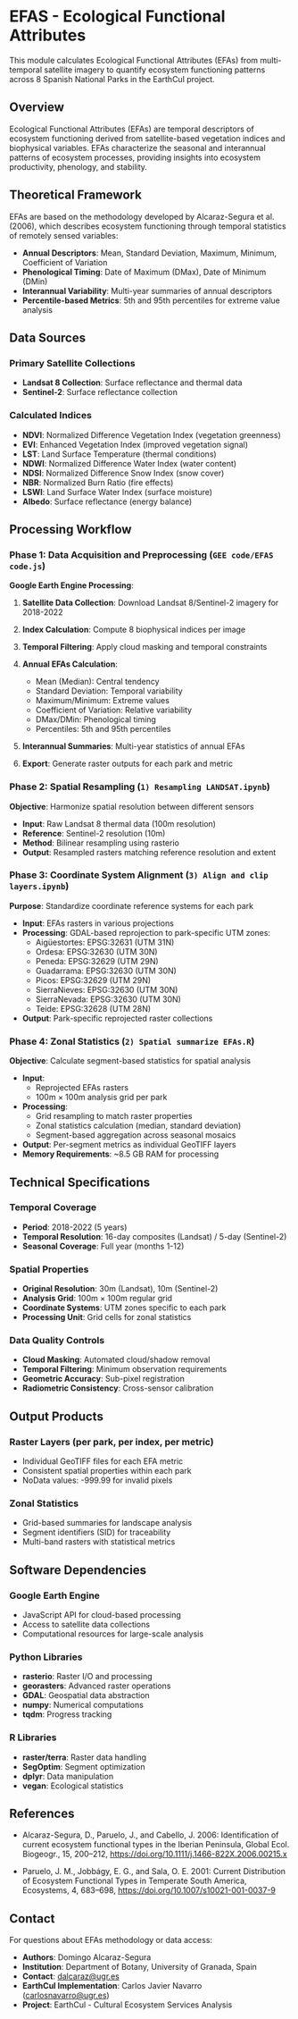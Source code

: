 # EFAS - Ecological Functional Attributes

This module calculates Ecological Functional Attributes (EFAs) from multi-temporal satellite imagery to quantify ecosystem functioning patterns across 8 Spanish National Parks in the EarthCul project.

## Overview

Ecological Functional Attributes (EFAs) are temporal descriptors of ecosystem functioning derived from satellite-based vegetation indices and biophysical variables. EFAs characterize the seasonal and interannual patterns of ecosystem processes, providing insights into ecosystem productivity, phenology, and stability.

## Theoretical Framework

EFAs are based on the methodology developed by Alcaraz-Segura et al. (2006), which describes ecosystem functioning through temporal statistics of remotely sensed variables:

- **Annual Descriptors**: Mean, Standard Deviation, Maximum, Minimum, Coefficient of Variation
- **Phenological Timing**: Date of Maximum (DMax), Date of Minimum (DMin)  
- **Interannual Variability**: Multi-year summaries of annual descriptors
- **Percentile-based Metrics**: 5th and 95th percentiles for extreme value analysis

## Data Sources

### Primary Satellite Collections
- **Landsat 8 Collection**: Surface reflectance and thermal data
- **Sentinel-2**: Surface reflectance collection


### Calculated Indices
- **NDVI**: Normalized Difference Vegetation Index (vegetation greenness)
- **EVI**: Enhanced Vegetation Index (improved vegetation signal)
- **LST**: Land Surface Temperature (thermal conditions)
- **NDWI**: Normalized Difference Water Index (water content)
- **NDSI**: Normalized Difference Snow Index (snow cover)
- **NBR**: Normalized Burn Ratio (fire effects)
- **LSWI**: Land Surface Water Index (surface moisture)
- **Albedo**: Surface reflectance (energy balance)



## Processing Workflow

### Phase 1: Data Acquisition and Preprocessing (`GEE code/EFAS code.js`)

**Google Earth Engine Processing**:
1. **Satellite Data Collection**: Download Landsat 8/Sentinel-2 imagery for 2018-2022
2. **Index Calculation**: Compute 8 biophysical indices per image
3. **Temporal Filtering**: Apply cloud masking and temporal constraints
4. **Annual EFAs Calculation**: 
   - Mean (Median): Central tendency
   - Standard Deviation: Temporal variability  
   - Maximum/Minimum: Extreme values
   - Coefficient of Variation: Relative variability
   - DMax/DMin: Phenological timing
   - Percentiles: 5th and 95th percentiles

5. **Interannual Summaries**: Multi-year statistics of annual EFAs
6. **Export**: Generate raster outputs for each park and metric

### Phase 2: Spatial Resampling (`1) Resampling LANDSAT.ipynb`)

**Objective**: Harmonize spatial resolution between different sensors
- **Input**: Raw Landsat 8 thermal data (100m resolution)
- **Reference**: Sentinel-2 resolution (10m)  
- **Method**: Bilinear resampling using rasterio
- **Output**: Resampled rasters matching reference resolution and extent

### Phase 3: Coordinate System Alignment (`3) Align and clip layers.ipynb`)

**Purpose**: Standardize coordinate reference systems for each park
- **Input**: EFAs rasters in various projections
- **Processing**: GDAL-based reprojection to park-specific UTM zones:
  - Aigüestortes: EPSG:32631 (UTM 31N)
  - Ordesa: EPSG:32630 (UTM 30N)
  - Peneda: EPSG:32629 (UTM 29N)
  - Guadarrama: EPSG:32630 (UTM 30N)
  - Picos: EPSG:32629 (UTM 29N)
  - SierraNieves: EPSG:32630 (UTM 30N)
  - SierraNevada: EPSG:32630 (UTM 30N)
  - Teide: EPSG:32628 (UTM 28N)
- **Output**: Park-specific reprojected raster collections

### Phase 4: Zonal Statistics (`2) Spatial summarize EFAs.R`)

**Objective**: Calculate segment-based statistics for spatial analysis
- **Input**: 
  - Reprojected EFAs rasters
  - 100m × 100m analysis grid per park
- **Processing**: 
  - Grid resampling to match raster properties
  - Zonal statistics calculation (median, standard deviation)
  - Segment-based aggregation across seasonal mosaics
- **Output**: Per-segment metrics as individual GeoTIFF layers
- **Memory Requirements**: ~8.5 GB RAM for processing



## Technical Specifications

### Temporal Coverage
- **Period**: 2018-2022 (5 years)
- **Temporal Resolution**: 16-day composites (Landsat) / 5-day (Sentinel-2)
- **Seasonal Coverage**: Full year (months 1-12)

### Spatial Properties
- **Original Resolution**: 30m (Landsat), 10m (Sentinel-2)
- **Analysis Grid**: 100m × 100m regular grid
- **Coordinate Systems**: UTM zones specific to each park
- **Processing Unit**: Grid cells for zonal statistics

### Data Quality Controls
- **Cloud Masking**: Automated cloud/shadow removal
- **Temporal Filtering**: Minimum observation requirements
- **Geometric Accuracy**: Sub-pixel registration
- **Radiometric Consistency**: Cross-sensor calibration

## Output Products

### Raster Layers (per park, per index, per metric)
- Individual GeoTIFF files for each EFA metric
- Consistent spatial properties within each park
- NoData values: -999.99 for invalid pixels

### Zonal Statistics
- Grid-based summaries for landscape analysis
- Segment identifiers (SID) for traceability
- Multi-band rasters with statistical metrics


## Software Dependencies

### Google Earth Engine
- JavaScript API for cloud-based processing
- Access to satellite data collections
- Computational resources for large-scale analysis

### Python Libraries
- **rasterio**: Raster I/O and processing
- **georasters**: Advanced raster operations
- **GDAL**: Geospatial data abstraction
- **numpy**: Numerical computations
- **tqdm**: Progress tracking

### R Libraries
- **raster/terra**: Raster data handling
- **SegOptim**: Segment optimization
- **dplyr**: Data manipulation
- **vegan**: Ecological statistics



## References

- Alcaraz-Segura, D., Paruelo, J., and Cabello, J.  2006: Identification of current ecosystem functional types in the Iberian Peninsula, Global Ecol. Biogeogr., 15, 200–212, https://doi.org/10.1111/j.1466-822X.2006.00215.x

- Paruelo, J. M., Jobbágy, E. G., and Sala, O. E. 2001: Current Distribution of Ecosystem Functional Types in Temperate South America, Ecosystems, 4, 683–698, https://doi.org/10.1007/s10021-001-0037-9

## Contact

For questions about EFAs methodology or data access:
- **Authors**: Domingo Alcaraz-Segura
- **Institution**: Department of Botany, University of Granada, Spain
- **Contact**: dalcaraz@ugr.es
- **EarthCul Implementation**: Carlos Javier Navarro (carlosnavarro@ugr.es)
- **Project**: EarthCul - Cultural Ecosystem Services Analysis
